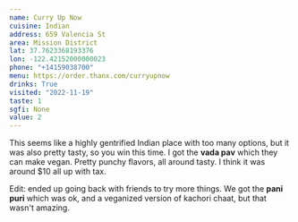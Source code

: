 ```yaml
---
name: Curry Up Now
cuisine: Indian
address: 659 Valencia St
area: Mission District
lat: 37.7623368193376
lon: -122.42152000000023
phone: "+14159038700"
menu: https://order.thanx.com/curryupnow
drinks: True
visited: "2022-11-19"
taste: 1
sgfi: None
value: 2
---
```


This seems like a highly gentrified Indian place with too many options, but it was also pretty tasty, so you win this time. I got the **vada pav** which they can make vegan. Pretty punchy flavors, all around tasty. I think it was around $10 all up with tax.

Edit: ended up going back with friends to try more things. We got the **pani puri** which was ok, and a veganized version of kachori chaat, but that wasn't amazing.

